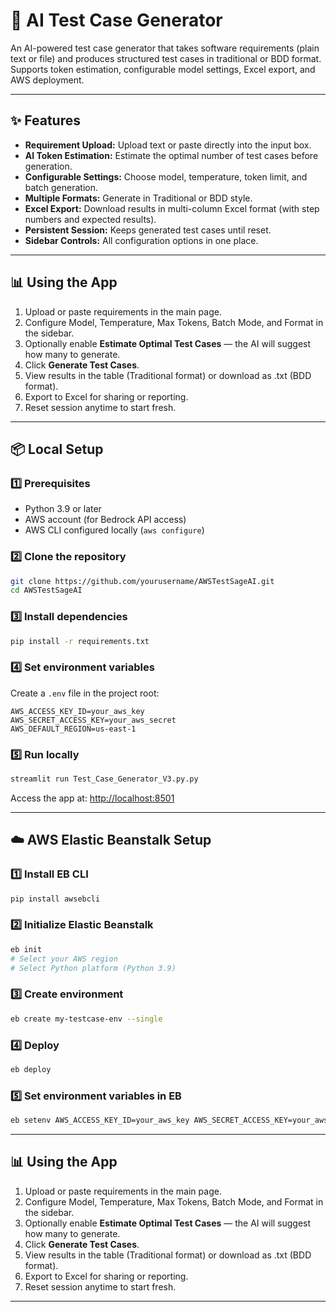 
# 🧪 AI Test Case Generator

An AI-powered test case generator that takes software requirements (plain text or file) and produces structured test cases in traditional or BDD format. Supports token estimation, configurable model settings, Excel export, and AWS deployment.

---

## ✨ Features

- **Requirement Upload:** Upload text or paste directly into the input box.
- **AI Token Estimation:** Estimate the optimal number of test cases before generation.
- **Configurable Settings:** Choose model, temperature, token limit, and batch generation.
- **Multiple Formats:** Generate in Traditional or BDD style.
- **Excel Export:** Download results in multi-column Excel format (with step numbers and expected results).
- **Persistent Session:** Keeps generated test cases until reset.
- **Sidebar Controls:** All configuration options in one place.

---

## 📊 Using the App

1. Upload or paste requirements in the main page.
2. Configure Model, Temperature, Max Tokens, Batch Mode, and Format in the sidebar.
3. Optionally enable **Estimate Optimal Test Cases** — the AI will suggest how many to generate.
4. Click **Generate Test Cases**.
5. View results in the table (Traditional format) or download as .txt (BDD format).
6. Export to Excel for sharing or reporting.
8. Reset session anytime to start fresh.

---
## 📦 Local Setup

### 1️⃣ Prerequisites

- Python 3.9 or later
- AWS account (for Bedrock API access)
- AWS CLI configured locally (`aws configure`)

### 2️⃣ Clone the repository

```bash
git clone https://github.com/yourusername/AWSTestSageAI.git
cd AWSTestSageAI
```

### 3️⃣ Install dependencies

```bash
pip install -r requirements.txt
```

### 4️⃣ Set environment variables

Create a `.env` file in the project root:

```env
AWS_ACCESS_KEY_ID=your_aws_key
AWS_SECRET_ACCESS_KEY=your_aws_secret
AWS_DEFAULT_REGION=us-east-1
```

### 5️⃣ Run locally

```bash
streamlit run Test_Case_Generator_V3.py.py
```

Access the app at: [http://localhost:8501](http://localhost:8501)

---

## ☁️ AWS Elastic Beanstalk Setup

### 1️⃣ Install EB CLI

```bash
pip install awsebcli
```

### 2️⃣ Initialize Elastic Beanstalk

```bash
eb init
# Select your AWS region
# Select Python platform (Python 3.9)
```

### 3️⃣ Create environment

```bash
eb create my-testcase-env --single
```

### 4️⃣ Deploy

```bash
eb deploy
```

### 5️⃣ Set environment variables in EB

```bash
eb setenv AWS_ACCESS_KEY_ID=your_aws_key AWS_SECRET_ACCESS_KEY=your_aws_secret AWS_DEFAULT_REGION=us-east-1
```

---

## 📊 Using the App

1. Upload or paste requirements in the main page.
2. Configure Model, Temperature, Max Tokens, Batch Mode, and Format in the sidebar.
3. Optionally enable **Estimate Optimal Test Cases** — the AI will suggest how many to generate.
4. Click **Generate Test Cases**.
5. View results in the table (Traditional format) or download as .txt (BDD format).
6. Export to Excel for sharing or reporting.
8. Reset session anytime to start fresh.

---

